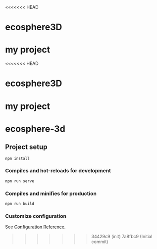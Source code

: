 <<<<<<< HEAD
# ecosphere3D
my project
=======
<<<<<<< HEAD
# ecosphere3D
my project
=======
# ecosphere-3d

## Project setup
```
npm install
```

### Compiles and hot-reloads for development
```
npm run serve
```

### Compiles and minifies for production
```
npm run build
```

### Customize configuration
See [Configuration Reference](https://cli.vuejs.org/config/).
>>>>>>> 34429c9 (init)
>>>>>>> 7a8fbc9 (Initial commit)

